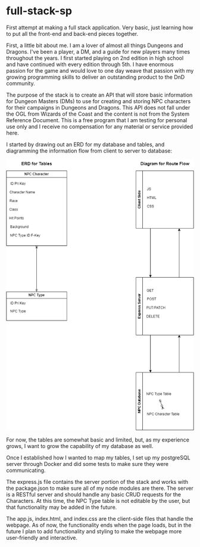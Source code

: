 # full-stack-sp
First attempt at making a full stack application. Very basic, just learning how to put all the front-end and back-end pieces together.

First, a little bit about me. I am a lover of almost all things Dungeons and Dragons. I've been a player, a DM, and a guide for new players many times throughout the years. I first started playing on 2nd edition in high school and have continued with every edition through 5th. I have enormous passion for the game and would love to one day weave that passion with my growing programming skills to deliver an outstanding product to the DnD community.

The purpose of the stack is to create an API that will store basic information for Dungeon Masters (DMs) to use for creating and storing NPC characters for their campaigns in Dungeons and Dragons. This API does not fall under the OGL from Wizards of the Coast and the content is not from the System Reference Document. This is a free program that I am testing for personal use only and I receive no compensation for any material or service provided here.

I started by drawing out an ERD for my database and tables, and diagramming the information flow from client to server to database:

![ERD and Route Flow](./Full-Stack-SP-ERD-and-Route-Flow.png)

For now, the tables are somewhat basic and limited, but, as my experience grows, I want to grow the capability of my database as well.

Once I established how I wanted to map my tables, I set up my postgreSQL server through Docker and did some tests to make sure they were communicating.

The express.js file contains the server portion of the stack and works with the package.json to make sure all of my node modules are there. The server is a RESTful server and should handle any basic CRUD requests for the Characters. At this time, the NPC Type table is not editable by the user, but that functionality may be added in the future.

The app.js, index.html, and index.css are the client-side files that handle the webpage. As of now, the functionality ends when the page loads, but in the future I plan to add functionality and styling to make the webpage more user-friendly and interactive.

